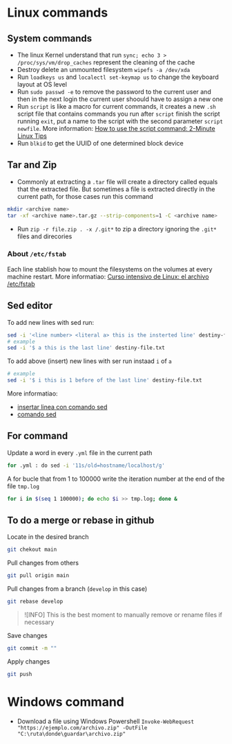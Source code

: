 # Linux commands

## System commands
- The linux Kernel understand that run `sync; echo 3 > /proc/sys/vm/drop_caches` represent the cleaning of the cache
- Destroy delete an unmounted  filesystem `wipefs -a /dev/xda`
- Run `loadkeys us` and `localectl set-keymap us` to change the keyboard layout at OS level
- Run `sudo passwd -e` to remove the password to the current user and then in the next login the current user shoould have to assign a new one
- Run `script` is like a macro for current commands, it creates a new `.sh` script file that contains commands you run after `script` finish the script running `exit`, put a name to the script with the second parameter `script newfile`. More information: [How to use the script command: 2-Minute Linux Tips](https://youtu.be/uzFM9BON-3M) 
- Run `blkid` to get the UUID of one determined block device

## Tar and Zip

- Commonly at extracting a `.tar` file will create a directory called equals that the extracted file. But sometimes a file is extracted directly in the current path, for those cases run this command

```bash
mkdir <archive name>
tar -xf <archive name>.tar.gz --strip-components=1 -C <archive name>
```

- Run `zip -r file.zip . -x /.git*` to zip a directory ignoring the `.git*` files and direcories

### About `/etc/fstab`

Each line stablish how to mount the filesystems on the volumes at every machine restart. More informatiao: [Curso intensivo de Linux: el archivo /etc/fstab](https://youtu.be/A7xH74o6kY0?si=x3mJfgRLfKh-7H9V)

## Sed editor

To add new lines with sed run: 

```bash
sed -i '<line number> <literal a> this is the insterted line' destiny-file.txt
# example
sed -i '$ a this is the last line' destiny-file.txt
```

To add above (insert) new lines with ser run instaad `i` of `a`

```bash
# example
sed -i '$ i this is 1 before of the last line' destiny-file.txt
```

More informatiao:

- [insertar linea con comando sed](https://www.devdude.com/sed-insert-line/)
- [comando sed](https://www.howtogeek.com/666395/how-to-use-the-sed-command-on-linux/#inserting-lines-and-text) 

## For command

Update a word in every `.yml` file in the current path

```bash
for .yml : do sed -i '11s/old=hostname/localhost/g'
```

A for bucle that from 1 to 100000 write the iteration number at the end of the file `tmp.log`

```bash
for i in $(seq 1 100000); do echo $i >> tmp.log; done &
```

## To do a merge or rebase in github

Locate in the desired branch

```bash
git chekout main
```

Pull changes from others

```bash
git pull origin main
```

Pull changes from a branch (`develop` in this case)

```bash
git rebase develop
```

> ![INFO]
> This is the best moment to manually remove or rename files if necessary

Save changes

```bash
git commit -m ""
```

Apply changes

```bash
git push
```

# Windows command

- Download a file using Windows Powershell `Invoke-WebRequest "https://ejemplo.com/archivo.zip" -OutFile "C:\ruta\donde\guardar\archivo.zip"`

